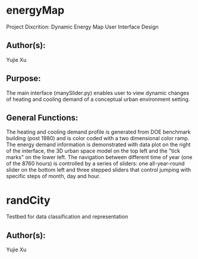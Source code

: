 # energyMap
Project Dixcrition: Dynamic Energy Map User Interface Design
## Author(s):
Yujie Xu
## Purpose:
The main interface (manySlider.py) enables user to view dynamic changes of heating and cooling demand of a conceptual urban environment setting.
## General Functions:
The heating and cooling demand profile is generated from DOE benchmark building (post 1980) and is color coded with a two dimensional color ramp. The energy demand information is demonstrated with data plot on the right of the interface, the 3D urban space model on the top left and the "tick marks" on the lower left. The navigation between different time of year (one of the 8760 hours) is controlled by a series of sliders: one all-year-round slider on the bottom left and three stepped sliders that control jumping with specific steps of month, day and hour.

# randCity
Testbed for data classification and representation

## Author(s):
Yujie Xu
